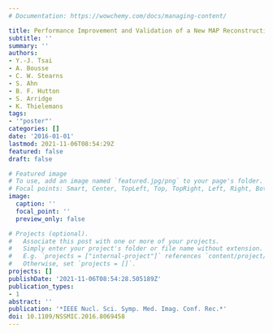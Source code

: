 ```yaml
---
# Documentation: https://wowchemy.com/docs/managing-content/

title: Performance Improvement and Validation of a New MAP Reconstruction Algorithm
subtitle: ''
summary: ''
authors:
- Y.-J. Tsai
- A. Bousse
- C. W. Stearns
- S. Ahn
- B. F. Hutton
- S. Arridge
- K. Thielemans
tags:
- '"poster"'
categories: []
date: '2016-01-01'
lastmod: 2021-11-06T08:54:29Z
featured: false
draft: false

# Featured image
# To use, add an image named `featured.jpg/png` to your page's folder.
# Focal points: Smart, Center, TopLeft, Top, TopRight, Left, Right, BottomLeft, Bottom, BottomRight.
image:
  caption: ''
  focal_point: ''
  preview_only: false

# Projects (optional).
#   Associate this post with one or more of your projects.
#   Simply enter your project's folder or file name without extension.
#   E.g. `projects = ["internal-project"]` references `content/project/deep-learning/index.md`.
#   Otherwise, set `projects = []`.
projects: []
publishDate: '2021-11-06T08:54:28.505189Z'
publication_types:
- 1
abstract: ''
publication: '*IEEE Nucl. Sci. Symp. Med. Imag. Conf. Rec.*'
doi: 10.1109/NSSMIC.2016.8069458
---
```

